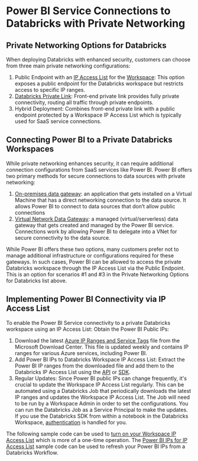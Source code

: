 # Power BI Service Connections to Databricks with Private Networking

## Private Networking Options for Databricks
When deploying Databricks with enhanced security, customers can choose from three main private networking configurations:
1. Public Endpoint with an [IP Access List](https://learn.microsoft.com/en-us/azure/databricks/security/network/front-end/ip-access-list) for the [Workspace](https://learn.microsoft.com/en-us/azure/databricks/security/network/front-end/ip-access-list-workspace): This option exposes a public endpoint for the Databricks workspace but restricts access to specific IP ranges.
2. [Databricks Private Link](https://learn.microsoft.com/en-us/azure/databricks/security/network/classic/private-link): Front-end private link provides fully private connectivity, routing all traffic through private endpoints.
3. Hybrid Deployment: Combines front-end private link with a public endpoint protected by a Workspace IP Access List which is typically used for SaaS service connections.

## Connecting Power BI to a Private Databricks Workspaces
While private networking enhances security, it can require additional connection configurations from SaaS services like Power BI. Power BI offers two primary methods for secure connections to data sources with private networking:
1. [On-premises data gateway](https://learn.microsoft.com/en-us/data-integration/gateway/service-gateway-onprem): an application that gets installed on a Virtual Machine that has a direct networking connection to the data source. It allows Power BI to connect to data sources that don’t allow public connections
2. [Virtual Network Data Gateway](https://learn.microsoft.com/en-us/data-integration/vnet/overview): a managed (virtual/serverless) data gateway that gets created and managed by the Power BI service.  Connections work by allowing Power BI to delegate into a VNet for secure connectivity to the data source.

While Power BI offers these two options, many customers prefer not to manage additional infrastructure or configurations required for these gateways. In such cases, Power BI can be allowed to access the private Databricks workspace through the IP Access List via the Public Endpoint. This is an option for scenarios #1 and #3 in the Private Networking Options for Databricks list above.

## Implementing Power BI Connectivity via IP Access List
To enable the Power BI Service connectivity to a private Databricks workspace using an IP Access List:
Obtain the Power BI Public IPs:
1. Download the latest [Azure IP Ranges and Service Tags](https://www.microsoft.com/en-us/download/details.aspx?id=56519) file from the Microsoft Download Center. This file is updated weekly and contains IP ranges for various Azure services, including Power BI.
2. Add Power BI IPs to Databricks Workspace IP Access List:
Extract the Power BI IP ranges from the downloaded file and add them to the Databricks IP Access List using the [API](https://docs.databricks.com/api/workspace/ipaccesslists) or [SDK](https://databricks-sdk-py.readthedocs.io/en/latest/workspace/settings/ip_access_lists.html). 
3. Regular Updates:
Since Power BI public IPs can change frequently, it's crucial to update the Workspace IP Access List regularly. This can be automated using a Databricks Job that periodically downloads the latest IP ranges and updates the Workspace IP Access List. The Job will need to be run by a Workspace Admin in order to set the configurations. You can run the Databricks Job as a Service Principal to make the updates. If you use the Databricks SDK from within a notebook in the Databricks Workspace, [authentication](https://databricks-sdk-py.readthedocs.io/en/latest/authentication.html#notebook-native-authentication) is handled for you.

The following sample code can be used to [turn on your Workspace IP Access List](https://github.com/yati1002/Power-BI-DatabricksSQL-QuickStart-Samples/blob/main/09.%20Private%20Connections/Turn%20on%20Workspace%20IP%20Access%20List.py) which is more of a one-time operation. The [Power BI IPs for IP Access List](https://github.com/yati1002/Power-BI-DatabricksSQL-QuickStart-Samples/blob/main/09.%20Private%20Connections/Power%20BI%20IPs%20for%20IP%20Access%20List.py) sample code can be used to refresh your Power BI IPs from a Databricks Workflow.  


